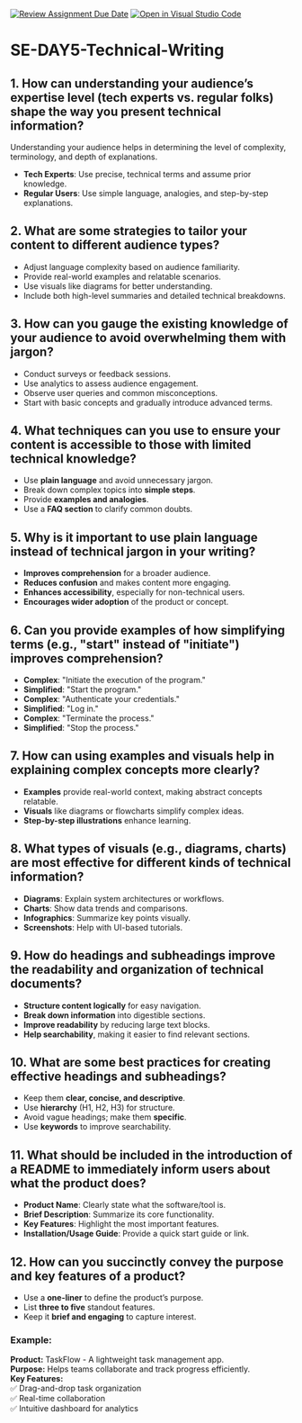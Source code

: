 [![Review Assignment Due Date](https://classroom.github.com/assets/deadline-readme-button-22041afd0340ce965d47ae6ef1cefeee28c7c493a6346c4f15d667ab976d596c.svg)](https://classroom.github.com/a/zsAR-pyY)
[![Open in Visual Studio Code](https://classroom.github.com/assets/open-in-vscode-2e0aaae1b6195c2367325f4f02e2d04e9abb55f0b24a779b69b11b9e10269abc.svg)](https://classroom.github.com/online_ide?assignment_repo_id=18761497&assignment_repo_type=AssignmentRepo)
# SE-DAY5-Technical-Writing

## 1. How can understanding your audience’s expertise level (tech experts vs. regular folks) shape the way you present technical information?
Understanding your audience helps in determining the level of complexity, terminology, and depth of explanations.  
- **Tech Experts**: Use precise, technical terms and assume prior knowledge.  
- **Regular Users**: Use simple language, analogies, and step-by-step explanations.  

## 2. What are some strategies to tailor your content to different audience types?
- Adjust language complexity based on audience familiarity.  
- Provide real-world examples and relatable scenarios.  
- Use visuals like diagrams for better understanding.  
- Include both high-level summaries and detailed technical breakdowns.  

## 3. How can you gauge the existing knowledge of your audience to avoid overwhelming them with jargon?
- Conduct surveys or feedback sessions.  
- Use analytics to assess audience engagement.  
- Observe user queries and common misconceptions.  
- Start with basic concepts and gradually introduce advanced terms.  

## 4. What techniques can you use to ensure your content is accessible to those with limited technical knowledge?
- Use **plain language** and avoid unnecessary jargon.  
- Break down complex topics into **simple steps**.  
- Provide **examples and analogies**.  
- Use a **FAQ section** to clarify common doubts.  

## 5. Why is it important to use plain language instead of technical jargon in your writing?
- **Improves comprehension** for a broader audience.  
- **Reduces confusion** and makes content more engaging.  
- **Enhances accessibility**, especially for non-technical users.  
- **Encourages wider adoption** of the product or concept.  

## 6. Can you provide examples of how simplifying terms (e.g., "start" instead of "initiate") improves comprehension?
- **Complex**: "Initiate the execution of the program."  
- **Simplified**: "Start the program."  
- **Complex**: "Authenticate your credentials."  
- **Simplified**: "Log in."  
- **Complex**: "Terminate the process."  
- **Simplified**: "Stop the process."  

## 7. How can using examples and visuals help in explaining complex concepts more clearly?
- **Examples** provide real-world context, making abstract concepts relatable.  
- **Visuals** like diagrams or flowcharts simplify complex ideas.  
- **Step-by-step illustrations** enhance learning.  

## 8. What types of visuals (e.g., diagrams, charts) are most effective for different kinds of technical information?
- **Diagrams**: Explain system architectures or workflows.  
- **Charts**: Show data trends and comparisons.  
- **Infographics**: Summarize key points visually.  
- **Screenshots**: Help with UI-based tutorials.  

## 9. How do headings and subheadings improve the readability and organization of technical documents?
- **Structure content logically** for easy navigation.  
- **Break down information** into digestible sections.  
- **Improve readability** by reducing large text blocks.  
- **Help searchability**, making it easier to find relevant sections.  

## 10. What are some best practices for creating effective headings and subheadings?
- Keep them **clear, concise, and descriptive**.  
- Use **hierarchy** (H1, H2, H3) for structure.  
- Avoid vague headings; make them **specific**.  
- Use **keywords** to improve searchability.  

## 11. What should be included in the introduction of a README to immediately inform users about what the product does?
- **Product Name**: Clearly state what the software/tool is.  
- **Brief Description**: Summarize its core functionality.  
- **Key Features**: Highlight the most important features.  
- **Installation/Usage Guide**: Provide a quick start guide or link.  

## 12. How can you succinctly convey the purpose and key features of a product?
- Use a **one-liner** to define the product’s purpose.  
- List **three to five** standout features.  
- Keep it **brief and engaging** to capture interest.  

### Example:
**Product:** TaskFlow - A lightweight task management app.  
**Purpose:** Helps teams collaborate and track progress efficiently.  
**Key Features:**  
✅ Drag-and-drop task organization  
✅ Real-time collaboration  
✅ Intuitive dashboard for analytics  

